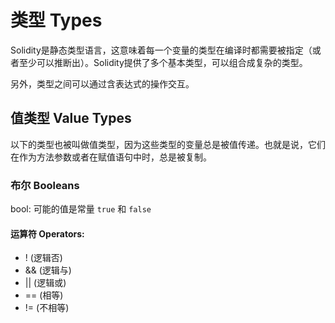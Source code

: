 # 类型 Types

Solidity是静态类型语言，这意味着每一个变量的类型在编译时都需要被指定（或者至少可以推断出）。Solidity提供了多个基本类型，可以组合成复杂的类型。

另外，类型之间可以通过含表达式的操作交互。

## 值类型 Value Types

以下的类型也被叫做值类型，因为这些类型的变量总是被值传递。也就是说，它们在作为方法参数或者在赋值语句中时，总是被复制。

### 布尔 Booleans

bool: 可能的值是常量 `true` 和 `false`

#### 运算符 Operators:

* ! (逻辑否)
* && (逻辑与)
* || (逻辑或)
* == (相等)
* != (不相等)